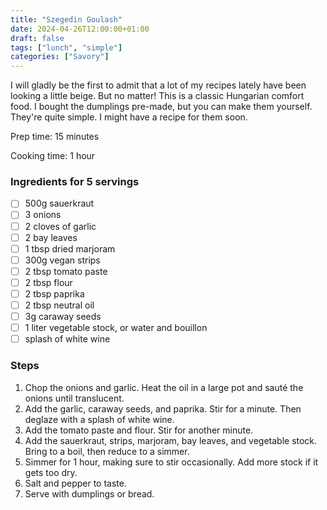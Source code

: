 ```yaml
---
title: "Szegedin Goulash"
date: 2024-04-26T12:00:00+01:00
draft: false
tags: ["lunch", "simple"]
categories: ["Savory"]
---
```


I will gladly be the first to admit that a lot of my recipes lately have been looking a little beige. But no matter! This is a classic Hungarian comfort food. I bought the dumplings pre-made, but you can make them yourself. They're quite simple. I might have a recipe for them soon.

<div class="recipe" id="recipe">
Prep time: 15 minutes

Cooking time: 1 hour

### Ingredients for 5 servings
- [ ] 500g sauerkraut
- [ ] 3 onions
- [ ] 2 cloves of garlic
- [ ] 2 bay leaves
- [ ] 1 tbsp dried marjoram
- [ ] 300g vegan strips
- [ ] 2 tbsp tomato paste
- [ ] 2 tbsp flour
- [ ] 2 tbsp paprika
- [ ] 2 tbsp neutral oil
- [ ] 3g caraway seeds
- [ ] 1 liter vegetable stock, or water and bouillon
- [ ] splash of white wine

### Steps
1. Chop the onions and garlic. Heat the oil in a large pot and sauté the onions until translucent.
2. Add the garlic, caraway seeds, and paprika. Stir for a minute. Then deglaze with a splash of white wine.
3. Add the tomato paste and flour. Stir for another minute.
4. Add the sauerkraut, strips, marjoram, bay leaves, and vegetable stock. Bring to a boil, then reduce to a simmer.
5. Simmer for 1 hour, making sure to stir occasionally. Add more stock if it gets too dry.
6. Salt and pepper to taste.
7. Serve with dumplings or bread.

</div>
